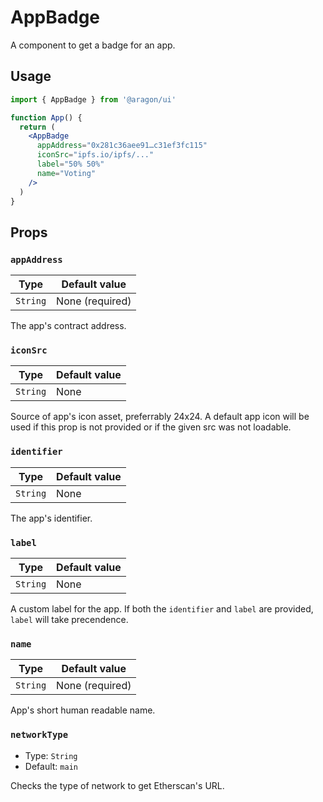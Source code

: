 # AppBadge

A component to get a badge for an app.

## Usage

```jsx
import { AppBadge } from '@aragon/ui'

function App() {
  return (
    <AppBadge
      appAddress="0x281c36aee91…c31ef3fc115"
      iconSrc="ipfs.io/ipfs/..."
      label="50% 50%"
      name="Voting"
    />
  )
}
```

## Props

### `appAddress`

| Type     | Default value   |
| -------- | --------------- |
| `String` | None (required) |

The app's contract address.

### `iconSrc`

| Type     | Default value   |
| -------- | --------------- |
| `String` | None            |

Source of app's icon asset, preferrably 24x24. A default app icon will be used if this prop is not provided or if the given src was not loadable.

###  `identifier`

| Type     | Default value   |
| -------- | --------------- |
| `String` | None            |

The app's identifier.

###  `label`

| Type     | Default value   |
| -------- | --------------- |
| `String` | None            |

A custom label for the app. If both the `identifier` and `label` are provided, `label` will take precendence.

###  `name`

| Type     | Default value   |
| -------- | --------------- |
| `String` | None (required) |

App's short human readable name.

### `networkType`

- Type: `String`
- Default: `main`

Checks the type of network to get Etherscan's URL.
